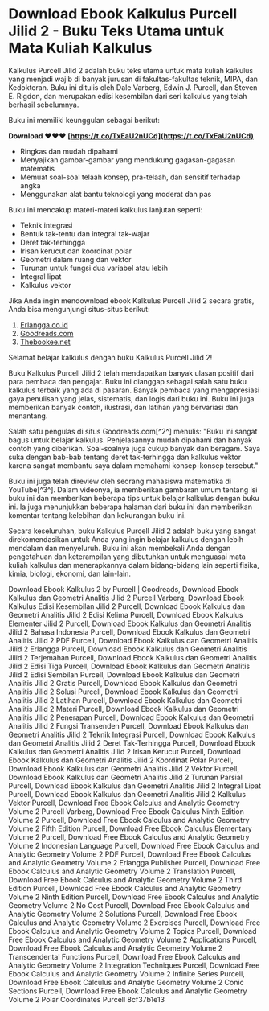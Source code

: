 # Download Ebook Kalkulus Purcell Jilid 2 - Buku Teks Utama untuk Mata Kuliah Kalkulus
 
Kalkulus Purcell Jilid 2 adalah buku teks utama untuk mata kuliah kalkulus yang menjadi wajib di banyak jurusan di fakultas-fakultas teknik, MIPA, dan Kedokteran. Buku ini ditulis oleh Dale Varberg, Edwin J. Purcell, dan Steven E. Rigdon, dan merupakan edisi kesembilan dari seri kalkulus yang telah berhasil sebelumnya.
 
Buku ini memiliki keunggulan sebagai berikut:
 
**Download ❤❤❤ [https://t.co/TxEaU2nUCd](https://t.co/TxEaU2nUCd)**


 
- Ringkas dan mudah dipahami
- Menyajikan gambar-gambar yang mendukung gagasan-gagasan matematis
- Memuat soal-soal telaah konsep, pra-telaah, dan sensitif terhadap angka
- Menggunakan alat bantu teknologi yang moderat dan pas

Buku ini mencakup materi-materi kalkulus lanjutan seperti:

- Teknik integrasi
- Bentuk tak-tentu dan integral tak-wajar
- Deret tak-terhingga
- Irisan kerucut dan koordinat polar
- Geometri dalam ruang dan vektor
- Turunan untuk fungsi dua variabel atau lebih
- Integral lipat
- Kalkulus vektor

Jika Anda ingin mendownload ebook Kalkulus Purcell Jilid 2 secara gratis, Anda bisa mengunjungi situs-situs berikut:

1. [Erlangga.co.id](https://www.erlangga.co.id/mipaperti/7787-kalkulus-edisi-kesembilan-jilid-2.pdf)
2. [Goodreads.com](https://www.goodreads.com/book/show/23489821-kalkulus-2)
3. [Thebookee.net](https://thebookee.net/bu/buku-kalkulus-purcell-edisi-9-jilid-2-bahasa-indonesia)

Selamat belajar kalkulus dengan buku Kalkulus Purcell Jilid 2!
  
Buku Kalkulus Purcell Jilid 2 telah mendapatkan banyak ulasan positif dari para pembaca dan pengajar. Buku ini dianggap sebagai salah satu buku kalkulus terbaik yang ada di pasaran. Banyak pembaca yang mengapresiasi gaya penulisan yang jelas, sistematis, dan logis dari buku ini. Buku ini juga memberikan banyak contoh, ilustrasi, dan latihan yang bervariasi dan menantang.
 
Salah satu pengulas di situs Goodreads.com[^2^] menulis: "Buku ini sangat bagus untuk belajar kalkulus. Penjelasannya mudah dipahami dan banyak contoh yang diberikan. Soal-soalnya juga cukup banyak dan beragam. Saya suka dengan bab-bab tentang deret tak-terhingga dan kalkulus vektor karena sangat membantu saya dalam memahami konsep-konsep tersebut."
 
Buku ini juga telah direview oleh seorang mahasiswa matematika di YouTube[^3^]. Dalam videonya, ia memberikan gambaran umum tentang isi buku ini dan memberikan beberapa tips untuk belajar kalkulus dengan buku ini. Ia juga menunjukkan beberapa halaman dari buku ini dan memberikan komentar tentang kelebihan dan kekurangan buku ini.
 
Secara keseluruhan, buku Kalkulus Purcell Jilid 2 adalah buku yang sangat direkomendasikan untuk Anda yang ingin belajar kalkulus dengan lebih mendalam dan menyeluruh. Buku ini akan membekali Anda dengan pengetahuan dan keterampilan yang dibutuhkan untuk menguasai mata kuliah kalkulus dan menerapkannya dalam bidang-bidang lain seperti fisika, kimia, biologi, ekonomi, dan lain-lain.
 
Download Ebook Kalkulus 2 by Purcell | Goodreads,  Download Ebook Kalkulus dan Geometri Analitis Jilid 2 Purcell Varberg,  Download Ebook Kalkulus Edisi Kesembilan Jilid 2 Purcell,  Download Ebook Kalkulus dan Geometri Analitis Jilid 2 Edisi Kelima Purcell,  Download Ebook Kalkulus Elementer Jilid 2 Purcell,  Download Ebook Kalkulus dan Geometri Analitis Jilid 2 Bahasa Indonesia Purcell,  Download Ebook Kalkulus dan Geometri Analitis Jilid 2 PDF Purcell,  Download Ebook Kalkulus dan Geometri Analitis Jilid 2 Erlangga Purcell,  Download Ebook Kalkulus dan Geometri Analitis Jilid 2 Terjemahan Purcell,  Download Ebook Kalkulus dan Geometri Analitis Jilid 2 Edisi Tiga Purcell,  Download Ebook Kalkulus dan Geometri Analitis Jilid 2 Edisi Sembilan Purcell,  Download Ebook Kalkulus dan Geometri Analitis Jilid 2 Gratis Purcell,  Download Ebook Kalkulus dan Geometri Analitis Jilid 2 Solusi Purcell,  Download Ebook Kalkulus dan Geometri Analitis Jilid 2 Latihan Purcell,  Download Ebook Kalkulus dan Geometri Analitis Jilid 2 Materi Purcell,  Download Ebook Kalkulus dan Geometri Analitis Jilid 2 Penerapan Purcell,  Download Ebook Kalkulus dan Geometri Analitis Jilid 2 Fungsi Transenden Purcell,  Download Ebook Kalkulus dan Geometri Analitis Jilid 2 Teknik Integrasi Purcell,  Download Ebook Kalkulus dan Geometri Analitis Jilid 2 Deret Tak-Terhingga Purcell,  Download Ebook Kalkulus dan Geometri Analitis Jilid 2 Irisan Kerucut Purcell,  Download Ebook Kalkulus dan Geometri Analitis Jilid 2 Koordinat Polar Purcell,  Download Ebook Kalkulus dan Geometri Analitis Jilid 2 Vektor Purcell,  Download Ebook Kalkulus dan Geometri Analitis Jilid 2 Turunan Parsial Purcell,  Download Ebook Kalkulus dan Geometri Analitis Jilid 2 Integral Lipat Purcell,  Download Ebook Kalkulus dan Geometri Analitis Jilid 2 Kalkulus Vektor Purcell,  Download Free Ebook Calculus and Analytic Geometry Volume 2 Purcell Varberg,  Download Free Ebook Calculus Ninth Edition Volume 2 Purcell,  Download Free Ebook Calculus and Analytic Geometry Volume 2 Fifth Edition Purcell,  Download Free Ebook Calculus Elementary Volume 2 Purcell,  Download Free Ebook Calculus and Analytic Geometry Volume 2 Indonesian Language Purcell,  Download Free Ebook Calculus and Analytic Geometry Volume 2 PDF Purcell,  Download Free Ebook Calculus and Analytic Geometry Volume 2 Erlangga Publisher Purcell,  Download Free Ebook Calculus and Analytic Geometry Volume 2 Translation Purcell,  Download Free Ebook Calculus and Analytic Geometry Volume 2 Third Edition Purcell,  Download Free Ebook Calculus and Analytic Geometry Volume 2 Ninth Edition Purcell,  Download Free Ebook Calculus and Analytic Geometry Volume 2 No Cost Purcell,  Download Free Ebook Calculus and Analytic Geometry Volume 2 Solutions Purcell,  Download Free Ebook Calculus and Analytic Geometry Volume 2 Exercises Purcell,  Download Free Ebook Calculus and Analytic Geometry Volume 2 Topics Purcell,  Download Free Ebook Calculus and Analytic Geometry Volume 2 Applications Purcell,  Download Free Ebook Calculus and Analytic Geometry Volume 2 Transcendental Functions Purcell,  Download Free Ebook Calculus and Analytic Geometry Volume 2 Integration Techniques Purcell,  Download Free Ebook Calculus and Analytic Geometry Volume 2 Infinite Series Purcell,  Download Free Ebook Calculus and Analytic Geometry Volume 2 Conic Sections Purcell,  Download Free Ebook Calculus and Analytic Geometry Volume 2 Polar Coordinates Purcell
 8cf37b1e13
 
